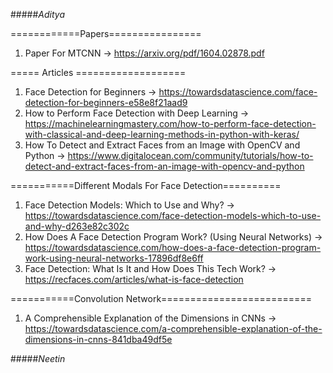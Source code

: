 
#####*Aditya*

============Papers================

1. Paper For MTCNN -> https://arxiv.org/pdf/1604.02878.pdf


===== Articles ===================
1. Face Detection for Beginners -> https://towardsdatascience.com/face-detection-for-beginners-e58e8f21aad9
2. How to Perform Face Detection with Deep Learning -> https://machinelearningmastery.com/how-to-perform-face-detection-with-classical-and-deep-learning-methods-in-python-with-keras/
3. How To Detect and Extract Faces from an Image with OpenCV and Python -> https://www.digitalocean.com/community/tutorials/how-to-detect-and-extract-faces-from-an-image-with-opencv-and-python


===========Different Modals For Face Detection==========
1. Face Detection Models: Which to Use and Why?  -> https://towardsdatascience.com/face-detection-models-which-to-use-and-why-d263e82c302c
2. How Does A Face Detection Program Work? (Using Neural Networks) -> https://towardsdatascience.com/how-does-a-face-detection-program-work-using-neural-networks-17896df8e6ff
3. Face Detection: What Is It and How Does This Tech Work? ->  https://recfaces.com/articles/what-is-face-detection


===========Convolution Network==========================
1. A Comprehensible Explanation of the Dimensions in CNNs -> https://towardsdatascience.com/a-comprehensible-explanation-of-the-dimensions-in-cnns-841dba49df5e

#####*Neetin*
